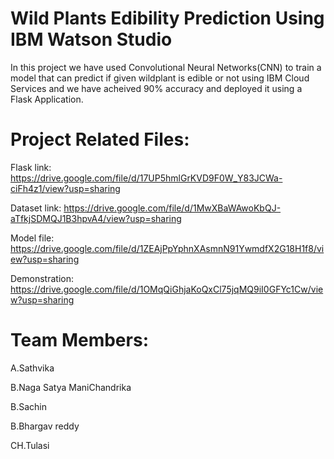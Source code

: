 # Wild Plants Edibility Prediction Using IBM Watson Studio
In this project we have used Convolutional Neural Networks(CNN) to train a model that can predict if given wildplant is edible or not using IBM Cloud Services and we have acheived 90% accuracy and deployed it using a Flask Application.

# Project Related Files:
Flask link: https://drive.google.com/file/d/17UP5hmlGrKVD9F0W_Y83JCWa-ciFh4z1/view?usp=sharing

Dataset link: https://drive.google.com/file/d/1MwXBaWAwoKbQJ-aTfkjSDMQJ1B3hpvA4/view?usp=sharing

Model file: https://drive.google.com/file/d/1ZEAjPpYphnXAsmnN91YwmdfX2G18H1f8/view?usp=sharing

Demonstration: https://drive.google.com/file/d/1OMqQiGhjaKoQxCl75jqMQ9iI0GFYc1Cw/view?usp=sharing

# Team Members:
A.Sathvika

B.Naga Satya ManiChandrika

B.Sachin

B.Bhargav reddy

CH.Tulasi
